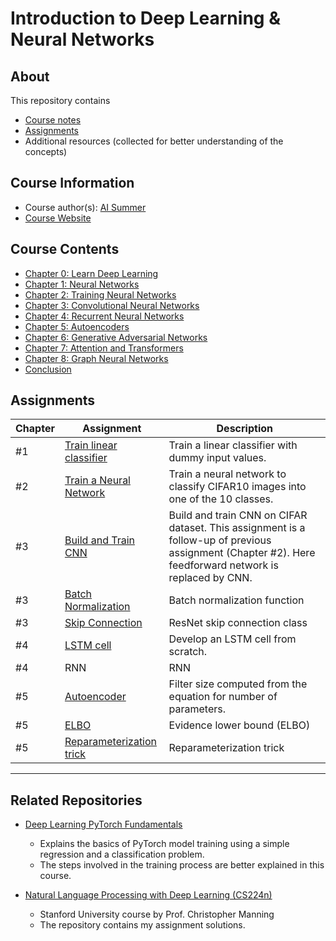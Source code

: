 # Introduction to Deep Learning & Neural Networks

## About

This repository contains

- [Course notes](#course-contents)
- [Assignments](#assignments)
- Additional resources (collected for better understanding of the concepts)

## Course Information

- Course author(s): [AI Summer](https://theaisummer.com/introduction-to-deep-learning-course/)
- [Course Website](https://www.educative.io/courses/intro-deep-learning)

## Course Contents

- [Chapter 0: Learn Deep Learning](./notes/Chapter_0.md)
- [Chapter 1: Neural Networks](./notes/Chapter_1.md)
- [Chapter 2: Training Neural Networks](./notes/Chapter_2.md)
- [Chapter 3: Convolutional Neural Networks](./notes/Chapter_3.md)
- [Chapter 4: Recurrent Neural Networks](./notes/Chapter_4.md)
- [Chapter 5: Autoencoders](./notes/Chapter_5.md)
- [Chapter 6: Generative Adversarial Networks](./notes/Chapter_6.md)
- [Chapter 7: Attention and Transformers](./notes/Chapter_7.md)
- [Chapter 8: Graph Neural Networks](./notes/Chapter_8.md)
- [Conclusion](./notes/Chapter_9.md)

## Assignments

  |Chapter|         Assignment        |   Description   |
  |-------|---------------------------|-----------------|
  |#1|[Train linear classifier](./notes/Chapter_1.md#summing-up-the-training-scheme)|Train a linear classifier with dummy input values.|
  |#2|[Train a Neural Network](./notes/Chapter_2.md#help)|Train a neural network to classify CIFAR10 images into one of the 10 classes.|
  |#3|[Build and Train CNN](./notes/Chapter_3.md#build-a-convolutional-network)|Build and train CNN on CIFAR dataset. This assignment is a follow-up of previous assignment (Chapter #2). Here feedforward network is replaced by CNN.|
  |#3|[Batch Normalization](./notes/Chapter_3.md#batch-normalization-implementation)|Batch normalization function|
  |#3|[Skip Connection](./notes/Chapter_3.md#resnet-skip-connections-via-addition)|ResNet skip connection class|
  |#4|[LSTM cell](./notes/Chapter_4.md#simplication-of-lstm-equations)|Develop an LSTM cell from scratch.|
  |#4|RNN|RNN|
  |#5|[Autoencoder](./notes/Chapter_5.md#exercise)|Filter size computed from the equation for number of parameters.|
  |#5|[ELBO](./notes/Chapter_5.md#elbo-implementation)|Evidence lower bound (ELBO)|
  |#5|[Reparameterization trick](./notes/Chapter_5.md#reparameterization-trick-exercise)|Reparameterization trick|
  *****

## Related Repositories

- [Deep Learning PyTorch Fundamentals](../Deep_Learning_Pytorch_Fundamentals_Educative/)
  - Explains the basics of PyTorch model training using a simple regression and a classification problem.
  - The steps involved in the training process are better explained in this course.

- [Natural Language Processing with Deep Learning (CS224n)](https://github.com/kaushikacharya/Natural_Language_Processing_with_Deep_Learning_CS224n)
  - Stanford University course by Prof. Christopher Manning
  - The repository contains my assignment solutions.

